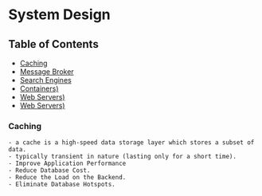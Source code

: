 # System Design

## Table of Contents

* [Caching](#caching) 
* [Message Broker](#message-broker)
* [Search Engines](#search-engines)
* [Containers)](#container)
* [Web Servers)](#web-server)
* [Web Servers)](#web-server)


### Caching ###
    - a cache is a high-speed data storage layer which stores a subset of data.
    - typically transient in nature (lasting only for a short time).
    - Improve Application Performance
    - Reduce Database Cost.
    - Reduce the Load on the Backend.
    - Eliminate Database Hotspots.
    
